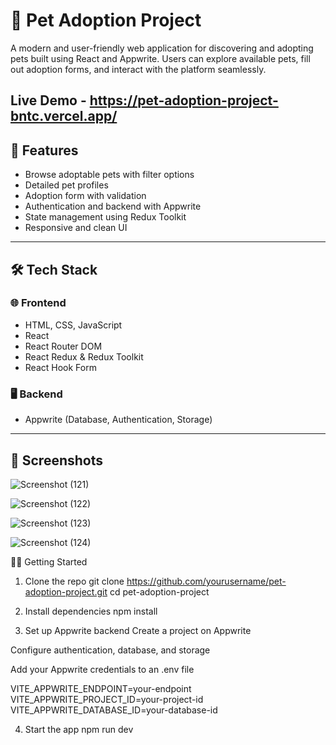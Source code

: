 # 🐾 Pet Adoption Project

A modern and user-friendly web application for discovering and adopting pets built using React and Appwrite. Users can explore available pets, fill out adoption forms, and interact with the platform seamlessly.

Live Demo - https://pet-adoption-project-bntc.vercel.app/ 
---

## 🚀 Features

- Browse adoptable pets with filter options
- Detailed pet profiles
- Adoption form with validation
- Authentication and backend with Appwrite
- State management using Redux Toolkit
- Responsive and clean UI

---

## 🛠️ Tech Stack

### 🌐 Frontend
- HTML, CSS, JavaScript
- React
- React Router DOM
- React Redux & Redux Toolkit
- React Hook Form

### 🖥️ Backend
- Appwrite (Database, Authentication, Storage)

---

## 📸 Screenshots
![Screenshot (121)](https://github.com/user-attachments/assets/b705feb3-9042-4cc0-8196-681e0fca17c1)

![Screenshot (122)](https://github.com/user-attachments/assets/934a3729-4fd1-48e5-ac7f-5ca4ecba64d9)

![Screenshot (123)](https://github.com/user-attachments/assets/fe61fd13-39dc-4a95-9c3a-3dfe85674376)

![Screenshot (124)](https://github.com/user-attachments/assets/a91c4d2c-e925-4490-84c1-ff2b7937d42d)

🧑‍💻 Getting Started
1. Clone the repo
git clone https://github.com/yourusername/pet-adoption-project.git
cd pet-adoption-project
2. Install dependencies
   npm install

3. Set up Appwrite backend
Create a project on Appwrite

Configure authentication, database, and storage

Add your Appwrite credentials to an .env file

VITE_APPWRITE_ENDPOINT=your-endpoint
VITE_APPWRITE_PROJECT_ID=your-project-id
VITE_APPWRITE_DATABASE_ID=your-database-id

4. Start the app
npm run dev


